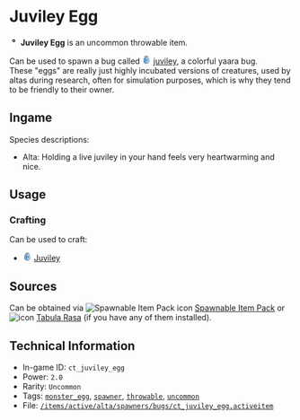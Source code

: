 # Juviley Egg

<img src="https://raw.githubusercontent.com/Ceterai/Enternia/main/items/active/alta/spawners/bugs/ct_juviley_egg.png" alt="Juviley Egg icon" loading="lazy" height="16px" width="auto" /> **Juviley Egg** is an uncommon throwable item.

Can be used to spawn a bug called <img src="https://raw.githubusercontent.com/Ceterai/Enternia/main/objects/alta/special/bugs/juviley/icon.png" alt="Juviley icon" loading="lazy" height="16px" width="auto" /> [juviley](https://ceterai.github.io/MyEnternia/Wiki/Juviley), a colorful yaara bug.  
These "eggs" are really just highly incubated versions of creatures, used by altas during research, often for simulation purposes, which is why they tend to be friendly to their owner.

## Ingame

Species descriptions:

- Alta: Holding a live juviley in your hand feels very heartwarming and nice.

## Usage

### Crafting

Can be used to craft:

- <img src="https://raw.githubusercontent.com/Ceterai/Enternia/main/objects/alta/special/bugs/juviley/icon.png" alt="Juviley icon" loading="lazy" height="16px" width="auto" /> [Juviley](https://ceterai.github.io/MyEnternia/Wiki/Juviley)

## Sources

Can be obtained via <img src="https://raw.githubusercontent.com/Silverfeelin/Starbound-SpawnableItemPack/master/interface/sip/iconSmall.png" alt="Spawnable Item Pack icon" width="18" height="14"/> [Spawnable Item Pack](https://steamcommunity.com/sharedfiles/filedetails/?id=733665104) or <img src="https://steamuserimages-a.akamaihd.net/ugc/263843960696222713/3EC9A7C005541F7D577EBCB8C5736B4EFC9973D6/" alt="icon" width="8" height="12"/> [Tabula Rasa](https://community.playstarbound.com/resources/the-tabula-rasa.3222/) (if you have any of them installed).

## Technical Information

- In-game ID: `ct_juviley_egg`
- Power: `2.0`
- Rarity: `Uncommon`
- Tags: [`monster_egg`](https://ceterai.github.io/MyEnternia/Wiki/Tags/MonsterEgg), [`spawner`](https://ceterai.github.io/MyEnternia/Wiki/Tags/Spawner), [`throwable`](https://ceterai.github.io/MyEnternia/Wiki/Tags/Throwable), [`uncommon`](https://ceterai.github.io/MyEnternia/Wiki/Tags/Uncommon)
- File: [`/items/active/alta/spawners/bugs/ct_juviley_egg.activeitem`](https://github.com/Ceterai/Enternia/blob/main/items/active/alta/spawners/bugs/ct_juviley_egg.activeitem)
